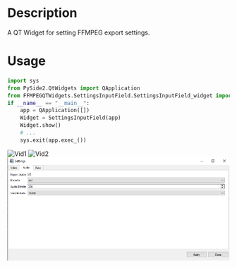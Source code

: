 # Description

A QT Widget for setting FFMPEG export settings.

# Usage

```python
import sys
from PySide2.QtWidgets import QApplication
from FFMPEGQTWidgets.SettingsInputField.SettingsInputField_widget import SettingsInputField
if __name__ == "__main__":
    app = QApplication([])
    Widget = SettingsInputField(app)
    Widget.show()
    # ...
    sys.exit(app.exec_())
```

![Vid1](https://raw.githubusercontent.com/vltmedia/FFMPEG-QT-Widgets/master\images\screenshots\FFMPEGQTW_Video.png)
![Vid2](https://raw.githubusercontent.com/vltmedia/FFMPEG-QT-Widgets/master\images\screenshots\FFMPEGQTW_Video2.png)
![Audio](https://raw.githubusercontent.com/vltmedia/FFMPEG-QT-Widgets/master/images/screenshots/FFMPEGQTW_Audio.png)